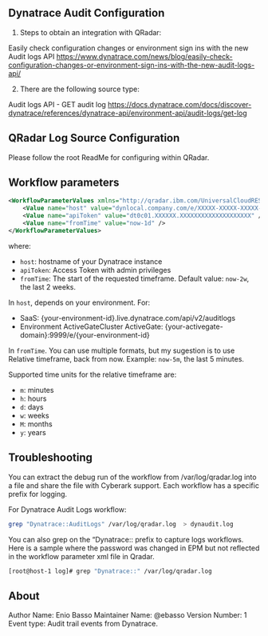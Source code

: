 Dynatrace Audit Configuration
-----------------

1) Steps to obtain an integration with QRadar:

Easily check configuration changes or environment sign ins with the new Audit logs API
https://www.dynatrace.com/news/blog/easily-check-configuration-changes-or-environment-sign-ins-with-the-new-audit-logs-api/

2) There are the following source type:

Audit logs API - GET audit log
https://docs.dynatrace.com/docs/discover-dynatrace/references/dynatrace-api/environment-api/audit-logs/get-log


QRadar Log Source Configuration
--------------------------------
Please follow the root ReadMe for configuring within QRadar.


Workflow parameters
--------------------------------

```xml
<WorkflowParameterValues xmlns="http://qradar.ibm.com/UniversalCloudRESTAPI/WorkflowParameterValues/V1">
    <Value name="host" value="dynlocal.company.com/e/XXXXX-XXXXX-XXXXX-XXXX" />
    <Value name="apiToken" value="dt0c01.XXXXXX.XXXXXXXXXXXXXXXXXXXX" />    
    <Value name="fromTime" value="now-1d" />
</WorkflowParameterValues>
```

where:

- `host`: hostname of your Dynatrace instance
- `apiToken`: Access Token with admin privileges
- `fromTime`: The start of the requested timeframe. Default value: `now-2w`, the last 2 weeks.


In `host`, depends on your environment. For:

- SaaS:	{your-environment-id}.live.dynatrace.com/api/v2/auditlogs
- Environment ActiveGateCluster ActiveGate:	{your-activegate-domain}:9999/e/{your-environment-id}

In `fromTime`. You can use multiple formats, but my sugestion is to use Relative timeframe, back from now. Example: `now-5m`, the last 5 minutes.

Supported time units for the relative timeframe are:

- `m`: minutes
- `h`: hours
- `d`: days
- `w`: weeks
- `M`: months
- `y`: years

Troubleshooting 
-------------------
You can extract the debug run of the workflow from /var/log/qradar.log into a file and share the file with Cyberark support. Each workflow has 
a specific prefix for logging.

For Dynatrace Audit Logs workflow:

```bash
grep "Dynatrace::AuditLogs" /var/log/qradar.log  > dynaudit.log
```

You can also grep on the “Dynatrace:: prefix to capture logs workflows. Here is a sample where the password was changed in EPM but not 
reflected in the workflow parameter xml file in Qradar.

```bash
[root@host-1 log]# grep "Dynatrace::" /var/log/qradar.log
```

About
---------------
Author Name: Enio Basso
Maintainer Name: @ebasso
Version Number: 1
Event type: Audit trail events from Dynatrace.
